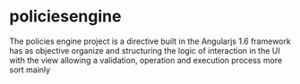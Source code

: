 # policiesengine
The policies engine project is a directive built in the Angularjs 1.6 framework has as objective organize and structuring the logic of interaction in the UI with the view allowing a validation, operation and execution process more sort mainly 
